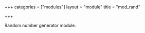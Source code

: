+++
categories = ["modules"]
layout = "module"
title = "mod_rand"

+++

Random number generator module.
